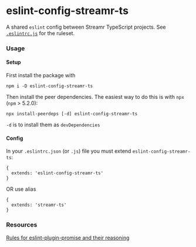 # eslint-config-streamr-ts

A shared `eslint` config between Streamr TypeScript projects. See
[`.eslintrc.js`](./.eslintrc.js) for the ruleset.

### Usage

#### Setup
First install the package with
```
npm i -D eslint-config-streamr-ts
```

Then install the peer dependencies. The easiest way to do this is with `npx` (`npm` > 5.2.0):
```
npx install-peerdeps [-d] eslint-config-streamr-ts
```
`-d` is to install them as `devDependencies`


#### Config
In your `.eslintrc.json` (or `.js`) file you must extend `eslint-config-streamr-ts`:
```
{
  extends: 'eslint-config-streamr-ts'
}
```
OR use alias
```
{
  extends: 'streamr-ts'
}
```
### Resources
[Rules for eslint-plugin-promise and their reasoning](https://github.com/xjamundx/eslint-plugin-promise/tree/development/docs/rules)
